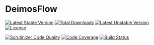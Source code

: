 # DeimosFlow

[![Latest Stable Version](https://poser.pugx.org/deimos/flow/v/stable)](https://packagist.org/packages/deimos/flow)
[![Total Downloads](https://poser.pugx.org/deimos/flow/downloads)](https://packagist.org/packages/deimos/flow)
[![Latest Unstable Version](https://poser.pugx.org/deimos/flow/v/unstable)](https://packagist.org/packages/deimos/flow)
[![License](https://poser.pugx.org/deimos/flow/license)](https://packagist.org/packages/deimos/flow)

[![Scrutinizer Code Quality](https://scrutinizer-ci.com/g/DeimosProject/Flow/badges/quality-score.png?b=master)](https://scrutinizer-ci.com/g/DeimosProject/Flow/?branch=master)
[![Code Coverage](https://scrutinizer-ci.com/g/DeimosProject/Flow/badges/coverage.png?b=master)](https://scrutinizer-ci.com/g/DeimosProject/Flow/?branch=master)
[![Build Status](https://scrutinizer-ci.com/g/DeimosProject/Flow/badges/build.png?b=master)](https://scrutinizer-ci.com/g/DeimosProject/Flow/build-status/master)
